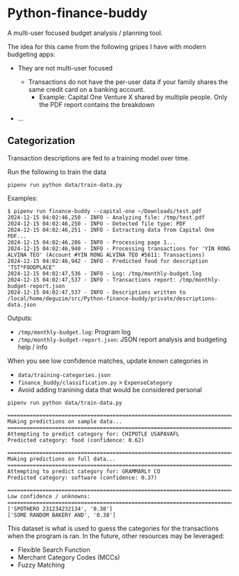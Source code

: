 # Python-finance-buddy
A multi-user focused budget analysis / planning tool.

The idea for this came from the following gripes I have with modern budgeting apps:

* They are not multi-user focused
  * Transactions do not have the per-user data if your family shares the same credit card on a banking account.
    * Example: Capital One Venture X shared by multiple people. Only the PDF report contains the breakdown

* ...

## Categorization

Transaction descriptions are fed to a training model over time. 

Run the following to train the data
```
pipenv run python data/train-data.py
```

Examples:

```
$ pipenv run finance-buddy --capital-one ~/Downloads/test.pdf 
2024-12-15 04:02:46,250 - INFO - Analyzing file: /tmp/test.pdf
2024-12-15 04:02:46,250 - INFO - Detected file type: PDF
2024-12-15 04:02:46,251 - INFO - Extracting data from Capital One PDF...
2024-12-15 04:02:46,286 - INFO - Processing page 1...
2024-12-15 04:02:46,940 - INFO - Processing transactions for 'YIN RONG ALVINA TEO' (Account #YIN RONG ALVINA TEO #5611: Transactions)
2024-12-15 04:02:46,942 - INFO - Predicted food for description 'TST*FOODPLACE"
2024-12-15 04:02:47,536 - INFO - Log: /tmp/monthly-budget.log
2024-12-15 04:02:47,537 - INFO - Transactions report: /tmp/monthly-budget-report.json
2024-12-15 04:02:47,537 - INFO - Descriptions written to /local/home/deguzim/src/Python-finance-buddy/private/descriptions-data.json
```

Outputs:
* `/tmp/monthly-budget.log`: Program log
* `/tmp/monthly-budget-report.json`: JSON report analysis and budgeting help / info

When you see low confidence matches, update known categories in
* `data/training-categories.json`
* `finance_buddy/classification.py` > `ExpenseCategory`
* Avoid adding tranining data that would be considered personal

```
pipenv run python data/train-data.py

================================================================================
Making predictions on sample data...
================================================================================
Attempting to predict category for: CHIPOTLE USAPAVAFL
Predicted category: food (confidence: 0.62)

================================================================================
Making predictions on full data...
================================================================================
Attempting to predict category for: GRAMMARLY CO
Predicted category: software (confidence: 0.37)

================================================================================
Low confidence / unknowns:
================================================================================
['SPOTHERO 231234232134', '0.38']
['SOME RANDOM BAKERY AND', '0.38']
```

This dataset is what is used to guess the categories for the transactions when the program is ran. 
In the future, other resources may be leveraged:

* Flexible Search Function
* Merchant Category Codes (MCCs)
* Fuzzy Matching
